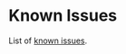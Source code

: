 # Known Issues #
List of [known issues](http://code.google.com/p/yardwiz/issues/list?can=2&q=Type%3DKnownIssues).